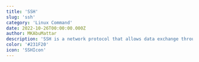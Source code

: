 ```yaml
---
title: 'SSH'
slug: 'ssh'
category: 'Linux Command'
date: 2022-10-26T00:00:00.000Z
author: MKAbuMattar
description: 'SSH is a network protocol that allows data exchange through a secure channel between two network devices.'
color: '#231F20'
icon: 'SSHIcon'
---
```

